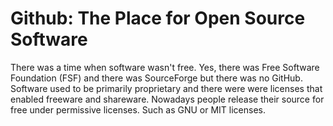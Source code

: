 <h1>Github: The Place for Open Source Software</h1>

There was a time when software wasn't free. Yes, there was Free Software Foundation (FSF) and there was SourceForge but there was no GitHub. Software used to be primarily proprietary and there were were licenses that enabled freeware and shareware.
Nowadays people release their source for free under permissive licenses. Such as GNU or MIT licenses.
